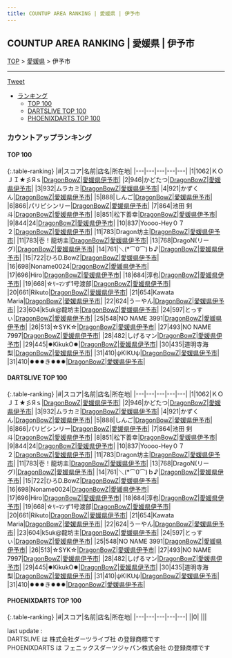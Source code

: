 ```yaml
---
title: COUNTUP AREA RANKING | 愛媛県 | 伊予市
---
```

## COUNTUP AREA RANKING | 愛媛県 | 伊予市

[TOP](/darts/rank/) > [愛媛県](/darts/rank/愛媛県/) > 伊予市

___

<a href="https://twitter.com/share?ref_src=twsrc%5Etfw" data-text="COUNTUP AREA RANKING | 愛媛県伊予市" class="twitter-share-button" data-hashtags="DARTSLIVE,PHOENIXDARTS,darts,ダーツ" data-show-count="false">Tweet</a>

* [ランキング](#カウントアップランキング)
    * [TOP 100](#top-100)
    * [DARTSLIVE TOP 100](#dartslive-top-100)
    * [PHOENIXDARTS TOP 100](#phoenixdarts-top-100)

### カウントアップランキング

#### TOP 100



{:.table-ranking}
|#|スコア|名前|店名|所在地|
|---|---|---|---|---|
|1|1062|<span class="rank-name-dl">ＫＯＪＩ★彡Яｓ</span>|<a href="https://search.dartslive.com/jp/shop/d7dbb13cdb8ed1560d9b047a20a7ba1e">DragonBowZ</a>|<a href="/darts/rank/愛媛県/伊予市">愛媛県伊予市</a>|
|2|946|<span class="rank-name-dl">かどたつ</span>|<a href="https://search.dartslive.com/jp/shop/d7dbb13cdb8ed1560d9b047a20a7ba1e">DragonBowZ</a>|<a href="/darts/rank/愛媛県/伊予市">愛媛県伊予市</a>|
|3|932|<span class="rank-name-dl">ムラカミ</span>|<a href="https://search.dartslive.com/jp/shop/d7dbb13cdb8ed1560d9b047a20a7ba1e">DragonBowZ</a>|<a href="/darts/rank/愛媛県/伊予市">愛媛県伊予市</a>|
|4|921|<span class="rank-name-dl">かずくん</span>|<a href="https://search.dartslive.com/jp/shop/d7dbb13cdb8ed1560d9b047a20a7ba1e">DragonBowZ</a>|<a href="/darts/rank/愛媛県/伊予市">愛媛県伊予市</a>|
|5|888|<span class="rank-name-dl">しんご</span>|<a href="https://search.dartslive.com/jp/shop/d7dbb13cdb8ed1560d9b047a20a7ba1e">DragonBowZ</a>|<a href="/darts/rank/愛媛県/伊予市">愛媛県伊予市</a>|
|6|866|<span class="rank-name-dl">パリピシンリー</span>|<a href="https://search.dartslive.com/jp/shop/d7dbb13cdb8ed1560d9b047a20a7ba1e">DragonBowZ</a>|<a href="/darts/rank/愛媛県/伊予市">愛媛県伊予市</a>|
|7|864|<span class="rank-name-dl">池田 剣斗</span>|<a href="https://search.dartslive.com/jp/shop/d7dbb13cdb8ed1560d9b047a20a7ba1e">DragonBowZ</a>|<a href="/darts/rank/愛媛県/伊予市">愛媛県伊予市</a>|
|8|851|<span class="rank-name-dl">松下善幸</span>|<a href="https://search.dartslive.com/jp/shop/d7dbb13cdb8ed1560d9b047a20a7ba1e">DragonBowZ</a>|<a href="/darts/rank/愛媛県/伊予市">愛媛県伊予市</a>|
|9|844|<span class="rank-name-dl">24</span>|<a href="https://search.dartslive.com/jp/shop/d7dbb13cdb8ed1560d9b047a20a7ba1e">DragonBowZ</a>|<a href="/darts/rank/愛媛県/伊予市">愛媛県伊予市</a>|
|10|837|<span class="rank-name-dl">Yoooo-Hey０７２</span>|<a href="https://search.dartslive.com/jp/shop/d7dbb13cdb8ed1560d9b047a20a7ba1e">DragonBowZ</a>|<a href="/darts/rank/愛媛県/伊予市">愛媛県伊予市</a>|
|11|783|<span class="rank-name-dl">Dragon坊主</span>|<a href="https://search.dartslive.com/jp/shop/d7dbb13cdb8ed1560d9b047a20a7ba1e">DragonBowZ</a>|<a href="/darts/rank/愛媛県/伊予市">愛媛県伊予市</a>|
|11|783|<span class="rank-name-dl">壱！龍坊主</span>|<a href="https://search.dartslive.com/jp/shop/d7dbb13cdb8ed1560d9b047a20a7ba1e">DragonBowZ</a>|<a href="/darts/rank/愛媛県/伊予市">愛媛県伊予市</a>|
|13|768|<span class="rank-name-dl">DragoN(リーグ)</span>|<a href="https://search.dartslive.com/jp/shop/d7dbb13cdb8ed1560d9b047a20a7ba1e">DragonBowZ</a>|<a href="/darts/rank/愛媛県/伊予市">愛媛県伊予市</a>|
|14|761|<span class="rank-name-dl">＼(*⌒0⌒)ｂ♪</span>|<a href="https://search.dartslive.com/jp/shop/d7dbb13cdb8ed1560d9b047a20a7ba1e">DragonBowZ</a>|<a href="/darts/rank/愛媛県/伊予市">愛媛県伊予市</a>|
|15|722|<span class="rank-name-dl">ひろD.BowZ</span>|<a href="https://search.dartslive.com/jp/shop/d7dbb13cdb8ed1560d9b047a20a7ba1e">DragonBowZ</a>|<a href="/darts/rank/愛媛県/伊予市">愛媛県伊予市</a>|
|16|698|<span class="rank-name-dl">Noname0024</span>|<a href="https://search.dartslive.com/jp/shop/d7dbb13cdb8ed1560d9b047a20a7ba1e">DragonBowZ</a>|<a href="/darts/rank/愛媛県/伊予市">愛媛県伊予市</a>|
|17|696|<span class="rank-name-dl">Hiro</span>|<a href="https://search.dartslive.com/jp/shop/d7dbb13cdb8ed1560d9b047a20a7ba1e">DragonBowZ</a>|<a href="/darts/rank/愛媛県/伊予市">愛媛県伊予市</a>|
|18|684|<span class="rank-name-dl">淳也</span>|<a href="https://search.dartslive.com/jp/shop/d7dbb13cdb8ed1560d9b047a20a7ba1e">DragonBowZ</a>|<a href="/darts/rank/愛媛県/伊予市">愛媛県伊予市</a>|
|19|668|<span class="rank-name-dl">☆ﾘｰﾏﾝず1号渡部</span>|<a href="https://search.dartslive.com/jp/shop/d7dbb13cdb8ed1560d9b047a20a7ba1e">DragonBowZ</a>|<a href="/darts/rank/愛媛県/伊予市">愛媛県伊予市</a>|
|20|661|<span class="rank-name-dl">Rikuto</span>|<a href="https://search.dartslive.com/jp/shop/d7dbb13cdb8ed1560d9b047a20a7ba1e">DragonBowZ</a>|<a href="/darts/rank/愛媛県/伊予市">愛媛県伊予市</a>|
|21|654|<span class="rank-name-dl">Kawata Maria</span>|<a href="https://search.dartslive.com/jp/shop/d7dbb13cdb8ed1560d9b047a20a7ba1e">DragonBowZ</a>|<a href="/darts/rank/愛媛県/伊予市">愛媛県伊予市</a>|
|22|624|<span class="rank-name-dl">うーやん</span>|<a href="https://search.dartslive.com/jp/shop/d7dbb13cdb8ed1560d9b047a20a7ba1e">DragonBowZ</a>|<a href="/darts/rank/愛媛県/伊予市">愛媛県伊予市</a>|
|23|604|<span class="rank-name-dl">k5uk@龍坊主</span>|<a href="https://search.dartslive.com/jp/shop/d7dbb13cdb8ed1560d9b047a20a7ba1e">DragonBowZ</a>|<a href="/darts/rank/愛媛県/伊予市">愛媛県伊予市</a>|
|24|597|<span class="rank-name-dl">とっすぃ</span>|<a href="https://search.dartslive.com/jp/shop/d7dbb13cdb8ed1560d9b047a20a7ba1e">DragonBowZ</a>|<a href="/darts/rank/愛媛県/伊予市">愛媛県伊予市</a>|
|25|548|<span class="rank-name-dl">NO NAME 3991</span>|<a href="https://search.dartslive.com/jp/shop/d7dbb13cdb8ed1560d9b047a20a7ba1e">DragonBowZ</a>|<a href="/darts/rank/愛媛県/伊予市">愛媛県伊予市</a>|
|26|513|<span class="rank-name-dl">☆SYK☆</span>|<a href="https://search.dartslive.com/jp/shop/d7dbb13cdb8ed1560d9b047a20a7ba1e">DragonBowZ</a>|<a href="/darts/rank/愛媛県/伊予市">愛媛県伊予市</a>|
|27|493|<span class="rank-name-dl">NO NAME 7997</span>|<a href="https://search.dartslive.com/jp/shop/d7dbb13cdb8ed1560d9b047a20a7ba1e">DragonBowZ</a>|<a href="/darts/rank/愛媛県/伊予市">愛媛県伊予市</a>|
|28|482|<span class="rank-name-dl">しげるマン</span>|<a href="https://search.dartslive.com/jp/shop/d7dbb13cdb8ed1560d9b047a20a7ba1e">DragonBowZ</a>|<a href="/darts/rank/愛媛県/伊予市">愛媛県伊予市</a>|
|29|445|<span class="rank-name-dl">✹KikukO✹</span>|<a href="https://search.dartslive.com/jp/shop/d7dbb13cdb8ed1560d9b047a20a7ba1e">DragonBowZ</a>|<a href="/darts/rank/愛媛県/伊予市">愛媛県伊予市</a>|
|30|435|<span class="rank-name-dl">道明寺海梨</span>|<a href="https://search.dartslive.com/jp/shop/d7dbb13cdb8ed1560d9b047a20a7ba1e">DragonBowZ</a>|<a href="/darts/rank/愛媛県/伊予市">愛媛県伊予市</a>|
|31|410|<span class="rank-name-dl">ψKIKᑌψ</span>|<a href="https://search.dartslive.com/jp/shop/d7dbb13cdb8ed1560d9b047a20a7ba1e">DragonBowZ</a>|<a href="/darts/rank/愛媛県/伊予市">愛媛県伊予市</a>|
|31|410|<span class="rank-name-dl">✹✹✹き✹✹✹</span>|<a href="https://search.dartslive.com/jp/shop/d7dbb13cdb8ed1560d9b047a20a7ba1e">DragonBowZ</a>|<a href="/darts/rank/愛媛県/伊予市">愛媛県伊予市</a>|


#### DARTSLIVE TOP 100



{:.table-ranking}
|#|スコア|名前|店名|所在地|
|---|---|---|---|---|
|1|1062|<span class="rank-name-dl">ＫＯＪＩ★彡Яｓ</span>|<a href="https://search.dartslive.com/jp/shop/d7dbb13cdb8ed1560d9b047a20a7ba1e">DragonBowZ</a>|<a href="/darts/rank/愛媛県/伊予市">愛媛県伊予市</a>|
|2|946|<span class="rank-name-dl">かどたつ</span>|<a href="https://search.dartslive.com/jp/shop/d7dbb13cdb8ed1560d9b047a20a7ba1e">DragonBowZ</a>|<a href="/darts/rank/愛媛県/伊予市">愛媛県伊予市</a>|
|3|932|<span class="rank-name-dl">ムラカミ</span>|<a href="https://search.dartslive.com/jp/shop/d7dbb13cdb8ed1560d9b047a20a7ba1e">DragonBowZ</a>|<a href="/darts/rank/愛媛県/伊予市">愛媛県伊予市</a>|
|4|921|<span class="rank-name-dl">かずくん</span>|<a href="https://search.dartslive.com/jp/shop/d7dbb13cdb8ed1560d9b047a20a7ba1e">DragonBowZ</a>|<a href="/darts/rank/愛媛県/伊予市">愛媛県伊予市</a>|
|5|888|<span class="rank-name-dl">しんご</span>|<a href="https://search.dartslive.com/jp/shop/d7dbb13cdb8ed1560d9b047a20a7ba1e">DragonBowZ</a>|<a href="/darts/rank/愛媛県/伊予市">愛媛県伊予市</a>|
|6|866|<span class="rank-name-dl">パリピシンリー</span>|<a href="https://search.dartslive.com/jp/shop/d7dbb13cdb8ed1560d9b047a20a7ba1e">DragonBowZ</a>|<a href="/darts/rank/愛媛県/伊予市">愛媛県伊予市</a>|
|7|864|<span class="rank-name-dl">池田 剣斗</span>|<a href="https://search.dartslive.com/jp/shop/d7dbb13cdb8ed1560d9b047a20a7ba1e">DragonBowZ</a>|<a href="/darts/rank/愛媛県/伊予市">愛媛県伊予市</a>|
|8|851|<span class="rank-name-dl">松下善幸</span>|<a href="https://search.dartslive.com/jp/shop/d7dbb13cdb8ed1560d9b047a20a7ba1e">DragonBowZ</a>|<a href="/darts/rank/愛媛県/伊予市">愛媛県伊予市</a>|
|9|844|<span class="rank-name-dl">24</span>|<a href="https://search.dartslive.com/jp/shop/d7dbb13cdb8ed1560d9b047a20a7ba1e">DragonBowZ</a>|<a href="/darts/rank/愛媛県/伊予市">愛媛県伊予市</a>|
|10|837|<span class="rank-name-dl">Yoooo-Hey０７２</span>|<a href="https://search.dartslive.com/jp/shop/d7dbb13cdb8ed1560d9b047a20a7ba1e">DragonBowZ</a>|<a href="/darts/rank/愛媛県/伊予市">愛媛県伊予市</a>|
|11|783|<span class="rank-name-dl">Dragon坊主</span>|<a href="https://search.dartslive.com/jp/shop/d7dbb13cdb8ed1560d9b047a20a7ba1e">DragonBowZ</a>|<a href="/darts/rank/愛媛県/伊予市">愛媛県伊予市</a>|
|11|783|<span class="rank-name-dl">壱！龍坊主</span>|<a href="https://search.dartslive.com/jp/shop/d7dbb13cdb8ed1560d9b047a20a7ba1e">DragonBowZ</a>|<a href="/darts/rank/愛媛県/伊予市">愛媛県伊予市</a>|
|13|768|<span class="rank-name-dl">DragoN(リーグ)</span>|<a href="https://search.dartslive.com/jp/shop/d7dbb13cdb8ed1560d9b047a20a7ba1e">DragonBowZ</a>|<a href="/darts/rank/愛媛県/伊予市">愛媛県伊予市</a>|
|14|761|<span class="rank-name-dl">＼(*⌒0⌒)ｂ♪</span>|<a href="https://search.dartslive.com/jp/shop/d7dbb13cdb8ed1560d9b047a20a7ba1e">DragonBowZ</a>|<a href="/darts/rank/愛媛県/伊予市">愛媛県伊予市</a>|
|15|722|<span class="rank-name-dl">ひろD.BowZ</span>|<a href="https://search.dartslive.com/jp/shop/d7dbb13cdb8ed1560d9b047a20a7ba1e">DragonBowZ</a>|<a href="/darts/rank/愛媛県/伊予市">愛媛県伊予市</a>|
|16|698|<span class="rank-name-dl">Noname0024</span>|<a href="https://search.dartslive.com/jp/shop/d7dbb13cdb8ed1560d9b047a20a7ba1e">DragonBowZ</a>|<a href="/darts/rank/愛媛県/伊予市">愛媛県伊予市</a>|
|17|696|<span class="rank-name-dl">Hiro</span>|<a href="https://search.dartslive.com/jp/shop/d7dbb13cdb8ed1560d9b047a20a7ba1e">DragonBowZ</a>|<a href="/darts/rank/愛媛県/伊予市">愛媛県伊予市</a>|
|18|684|<span class="rank-name-dl">淳也</span>|<a href="https://search.dartslive.com/jp/shop/d7dbb13cdb8ed1560d9b047a20a7ba1e">DragonBowZ</a>|<a href="/darts/rank/愛媛県/伊予市">愛媛県伊予市</a>|
|19|668|<span class="rank-name-dl">☆ﾘｰﾏﾝず1号渡部</span>|<a href="https://search.dartslive.com/jp/shop/d7dbb13cdb8ed1560d9b047a20a7ba1e">DragonBowZ</a>|<a href="/darts/rank/愛媛県/伊予市">愛媛県伊予市</a>|
|20|661|<span class="rank-name-dl">Rikuto</span>|<a href="https://search.dartslive.com/jp/shop/d7dbb13cdb8ed1560d9b047a20a7ba1e">DragonBowZ</a>|<a href="/darts/rank/愛媛県/伊予市">愛媛県伊予市</a>|
|21|654|<span class="rank-name-dl">Kawata Maria</span>|<a href="https://search.dartslive.com/jp/shop/d7dbb13cdb8ed1560d9b047a20a7ba1e">DragonBowZ</a>|<a href="/darts/rank/愛媛県/伊予市">愛媛県伊予市</a>|
|22|624|<span class="rank-name-dl">うーやん</span>|<a href="https://search.dartslive.com/jp/shop/d7dbb13cdb8ed1560d9b047a20a7ba1e">DragonBowZ</a>|<a href="/darts/rank/愛媛県/伊予市">愛媛県伊予市</a>|
|23|604|<span class="rank-name-dl">k5uk@龍坊主</span>|<a href="https://search.dartslive.com/jp/shop/d7dbb13cdb8ed1560d9b047a20a7ba1e">DragonBowZ</a>|<a href="/darts/rank/愛媛県/伊予市">愛媛県伊予市</a>|
|24|597|<span class="rank-name-dl">とっすぃ</span>|<a href="https://search.dartslive.com/jp/shop/d7dbb13cdb8ed1560d9b047a20a7ba1e">DragonBowZ</a>|<a href="/darts/rank/愛媛県/伊予市">愛媛県伊予市</a>|
|25|548|<span class="rank-name-dl">NO NAME 3991</span>|<a href="https://search.dartslive.com/jp/shop/d7dbb13cdb8ed1560d9b047a20a7ba1e">DragonBowZ</a>|<a href="/darts/rank/愛媛県/伊予市">愛媛県伊予市</a>|
|26|513|<span class="rank-name-dl">☆SYK☆</span>|<a href="https://search.dartslive.com/jp/shop/d7dbb13cdb8ed1560d9b047a20a7ba1e">DragonBowZ</a>|<a href="/darts/rank/愛媛県/伊予市">愛媛県伊予市</a>|
|27|493|<span class="rank-name-dl">NO NAME 7997</span>|<a href="https://search.dartslive.com/jp/shop/d7dbb13cdb8ed1560d9b047a20a7ba1e">DragonBowZ</a>|<a href="/darts/rank/愛媛県/伊予市">愛媛県伊予市</a>|
|28|482|<span class="rank-name-dl">しげるマン</span>|<a href="https://search.dartslive.com/jp/shop/d7dbb13cdb8ed1560d9b047a20a7ba1e">DragonBowZ</a>|<a href="/darts/rank/愛媛県/伊予市">愛媛県伊予市</a>|
|29|445|<span class="rank-name-dl">✹KikukO✹</span>|<a href="https://search.dartslive.com/jp/shop/d7dbb13cdb8ed1560d9b047a20a7ba1e">DragonBowZ</a>|<a href="/darts/rank/愛媛県/伊予市">愛媛県伊予市</a>|
|30|435|<span class="rank-name-dl">道明寺海梨</span>|<a href="https://search.dartslive.com/jp/shop/d7dbb13cdb8ed1560d9b047a20a7ba1e">DragonBowZ</a>|<a href="/darts/rank/愛媛県/伊予市">愛媛県伊予市</a>|
|31|410|<span class="rank-name-dl">ψKIKᑌψ</span>|<a href="https://search.dartslive.com/jp/shop/d7dbb13cdb8ed1560d9b047a20a7ba1e">DragonBowZ</a>|<a href="/darts/rank/愛媛県/伊予市">愛媛県伊予市</a>|
|31|410|<span class="rank-name-dl">✹✹✹き✹✹✹</span>|<a href="https://search.dartslive.com/jp/shop/d7dbb13cdb8ed1560d9b047a20a7ba1e">DragonBowZ</a>|<a href="/darts/rank/愛媛県/伊予市">愛媛県伊予市</a>|


#### PHOENIXDARTS TOP 100



{:.table-ranking}
|#|スコア|名前|店名|所在地|
|---|---|---|---|---|
||0|<span class="rank-name-dl"> </span>|<a href=""></a>|<a href="/darts/rank//"></a>|


<div class="footer border-top border-gray-light mt-5 pt-3 text-right text-gray">
    last update : <span style="font-weight: italic" id="foot_last_modified"></span><br />
    DARTSLIVE は 株式会社ダーツライブ社 の登録商標です<br />
    PHOENIXDARTS は フェニックスダーツジャパン株式会社 の登録商標です<br />
</div>

<script src="https://cdnjs.cloudflare.com/ajax/libs/jquery.tablesorter/2.31.3/js/jquery.tablesorter.min.js" integrity="sha512-qzgd5cYSZcosqpzpn7zF2ZId8f/8CHmFKZ8j7mU4OUXTNRd5g+ZHBPsgKEwoqxCtdQvExE5LprwwPAgoicguNg==" crossorigin="anonymous" referrerpolicy="no-referrer"></script>
<link rel="stylesheet" href="https://cdnjs.cloudflare.com/ajax/libs/jquery.tablesorter/2.31.3/css/theme.default.min.css" integrity="sha512-wghhOJkjQX0Lh3NSWvNKeZ0ZpNn+SPVXX1Qyc9OCaogADktxrBiBdKGDoqVUOyhStvMBmJQ8ZdMHiR3wuEq8+w==" crossorigin="anonymous" referrerpolicy="no-referrer" />
<script>
$(function() {
    $(".table-ranking").tablesorter({sortList:[[0, 0]]});
    $("#foot_last_modified").text(formatDate(new Date(document.lastModified), 'yyyy-MM-dd HH:mm:ss'));
});
</script>

<script async src="https://platform.twitter.com/widgets.js" charset="utf-8"></script>